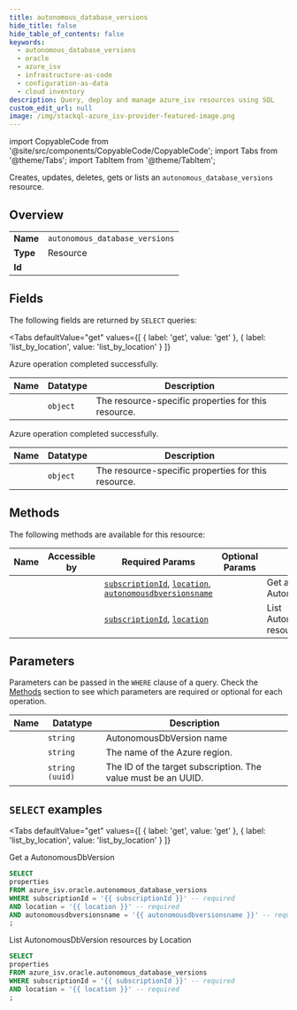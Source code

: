 ```yaml
--- 
title: autonomous_database_versions
hide_title: false
hide_table_of_contents: false
keywords:
  - autonomous_database_versions
  - oracle
  - azure_isv
  - infrastructure-as-code
  - configuration-as-data
  - cloud inventory
description: Query, deploy and manage azure_isv resources using SQL
custom_edit_url: null
image: /img/stackql-azure_isv-provider-featured-image.png
---
```


import CopyableCode from '@site/src/components/CopyableCode/CopyableCode';
import Tabs from '@theme/Tabs';
import TabItem from '@theme/TabItem';

Creates, updates, deletes, gets or lists an <code>autonomous_database_versions</code> resource.

## Overview
<table><tbody>
<tr><td><b>Name</b></td><td><code>autonomous_database_versions</code></td></tr>
<tr><td><b>Type</b></td><td>Resource</td></tr>
<tr><td><b>Id</b></td><td><CopyableCode code="azure_isv.oracle.autonomous_database_versions" /></td></tr>
</tbody></table>

## Fields

The following fields are returned by `SELECT` queries:

<Tabs
    defaultValue="get"
    values={[
        { label: 'get', value: 'get' },
        { label: 'list_by_location', value: 'list_by_location' }
    ]}
>
<TabItem value="get">

Azure operation completed successfully.

<table>
<thead>
    <tr>
    <th>Name</th>
    <th>Datatype</th>
    <th>Description</th>
    </tr>
</thead>
<tbody>
<tr>
    <td><CopyableCode code="properties" /></td>
    <td><code>object</code></td>
    <td>The resource-specific properties for this resource.</td>
</tr>
</tbody>
</table>
</TabItem>
<TabItem value="list_by_location">

Azure operation completed successfully.

<table>
<thead>
    <tr>
    <th>Name</th>
    <th>Datatype</th>
    <th>Description</th>
    </tr>
</thead>
<tbody>
<tr>
    <td><CopyableCode code="properties" /></td>
    <td><code>object</code></td>
    <td>The resource-specific properties for this resource.</td>
</tr>
</tbody>
</table>
</TabItem>
</Tabs>

## Methods

The following methods are available for this resource:

<table>
<thead>
    <tr>
    <th>Name</th>
    <th>Accessible by</th>
    <th>Required Params</th>
    <th>Optional Params</th>
    <th>Description</th>
    </tr>
</thead>
<tbody>
<tr>
    <td><a href="#get"><CopyableCode code="get" /></a></td>
    <td><CopyableCode code="select" /></td>
    <td><a href="#parameter-subscriptionId"><code>subscriptionId</code></a>, <a href="#parameter-location"><code>location</code></a>, <a href="#parameter-autonomousdbversionsname"><code>autonomousdbversionsname</code></a></td>
    <td></td>
    <td>Get a AutonomousDbVersion</td>
</tr>
<tr>
    <td><a href="#list_by_location"><CopyableCode code="list_by_location" /></a></td>
    <td><CopyableCode code="select" /></td>
    <td><a href="#parameter-subscriptionId"><code>subscriptionId</code></a>, <a href="#parameter-location"><code>location</code></a></td>
    <td></td>
    <td>List AutonomousDbVersion resources by Location</td>
</tr>
</tbody>
</table>

## Parameters

Parameters can be passed in the `WHERE` clause of a query. Check the [Methods](#methods) section to see which parameters are required or optional for each operation.

<table>
<thead>
    <tr>
    <th>Name</th>
    <th>Datatype</th>
    <th>Description</th>
    </tr>
</thead>
<tbody>
<tr id="parameter-autonomousdbversionsname">
    <td><CopyableCode code="autonomousdbversionsname" /></td>
    <td><code>string</code></td>
    <td>AutonomousDbVersion name</td>
</tr>
<tr id="parameter-location">
    <td><CopyableCode code="location" /></td>
    <td><code>string</code></td>
    <td>The name of the Azure region.</td>
</tr>
<tr id="parameter-subscriptionId">
    <td><CopyableCode code="subscriptionId" /></td>
    <td><code>string (uuid)</code></td>
    <td>The ID of the target subscription. The value must be an UUID.</td>
</tr>
</tbody>
</table>

## `SELECT` examples

<Tabs
    defaultValue="get"
    values={[
        { label: 'get', value: 'get' },
        { label: 'list_by_location', value: 'list_by_location' }
    ]}
>
<TabItem value="get">

Get a AutonomousDbVersion

```sql
SELECT
properties
FROM azure_isv.oracle.autonomous_database_versions
WHERE subscriptionId = '{{ subscriptionId }}' -- required
AND location = '{{ location }}' -- required
AND autonomousdbversionsname = '{{ autonomousdbversionsname }}' -- required
;
```
</TabItem>
<TabItem value="list_by_location">

List AutonomousDbVersion resources by Location

```sql
SELECT
properties
FROM azure_isv.oracle.autonomous_database_versions
WHERE subscriptionId = '{{ subscriptionId }}' -- required
AND location = '{{ location }}' -- required
;
```
</TabItem>
</Tabs>
